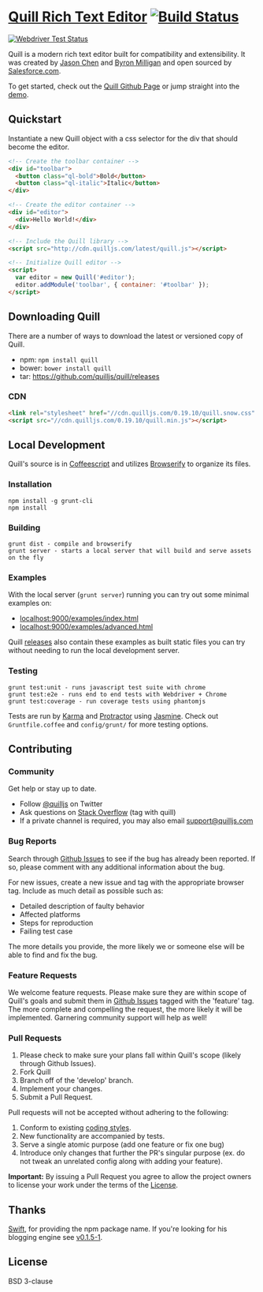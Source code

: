 # [Quill Rich Text Editor](http://quilljs.com/) [![Build Status](https://travis-ci.org/quilljs/quill.svg?branch=master)](http://travis-ci.org/quilljs/quill)

[![Webdriver Test Status](https://saucelabs.com/browser-matrix/quill-master.svg)](https://saucelabs.com/u/quill)

Quill is a modern rich text editor built for compatibility and extensibility. It was created by [Jason Chen](https://twitter.com/jhchen) and [Byron Milligan](https://twitter.com/byronmilligan) and open sourced by [Salesforce.com](http://www.salesforce.com).

To get started, check out the [Quill Github Page](http://quilljs.com/) or jump straight into the [demo](http://quilljs.com/examples/).

## Quickstart

Instantiate a new Quill object with a css selector for the div that should become the editor.

```html
<!-- Create the toolbar container -->
<div id="toolbar">
  <button class="ql-bold">Bold</button>
  <button class="ql-italic">Italic</button>
</div>

<!-- Create the editor container -->
<div id="editor">
  <div>Hello World!</div>
</div>

<!-- Include the Quill library -->
<script src="http://cdn.quilljs.com/latest/quill.js"></script>

<!-- Initialize Quill editor -->
<script>
  var editor = new Quill('#editor');
  editor.addModule('toolbar', { container: '#toolbar' });
</script>
```


## Downloading Quill

There are a number of ways to download the latest or versioned copy of Quill.

- npm: `npm install quill`
- bower: `bower install quill`
- tar: https://github.com/quilljs/quill/releases

### CDN

```html
<link rel="stylesheet" href="//cdn.quilljs.com/0.19.10/quill.snow.css" />
<script src="//cdn.quilljs.com/0.19.10/quill.min.js"></script>
```


## Local Development

Quill's source is in [Coffeescript](http://coffeescript.org/) and utilizes [Browserify](http://browserify.org/) to organize its files.

### Installation

    npm install -g grunt-cli
    npm install

### Building

    grunt dist - compile and browserify
    grunt server - starts a local server that will build and serve assets on the fly

### Examples

With the local server (`grunt server`) running you can try out some minimal examples on:

- [localhost:9000/examples/index.html](http://localhost:9000/examples/index.html)
- [localhost:9000/examples/advanced.html](http://localhost:9000/examples/advanced.html)

Quill [releases](https://github.com/quilljs/quill/releases) also contain these examples as built static files you can try without needing to run the local development server.

### Testing

    grunt test:unit - runs javascript test suite with chrome
    grunt test:e2e - runs end to end tests with Webdriver + Chrome
    grunt test:coverage - run coverage tests using phantomjs

Tests are run by [Karma](http://karma-runner.github.io/) and [Protractor](https://github.com/angular/protractor) using [Jasmine](http://jasmine.github.io/). Check out `Gruntfile.coffee` and `config/grunt/` for more testing options.


## Contributing

### Community

Get help or stay up to date.

- Follow [@quilljs](https://twitter.com/quilljs) on Twitter
- Ask questions on [Stack Overflow](http://stackoverflow.com/questions/tagged/quill) (tag with quill)
- If a private channel is required, you may also email support@quilljs.com

### Bug Reports

Search through [Github Issues](https://github.com/quilljs/quill/issues) to see if the bug has already been reported. If so, please comment with any additional information about the bug.

For new issues, create a new issue and tag with the appropriate browser tag. Include as much detail as possible such as:

- Detailed description of faulty behavior
- Affected platforms
- Steps for reproduction
- Failing test case

The more details you provide, the more likely we or someone else will be able to find and fix the bug.

### Feature Requests

We welcome feature requests. Please make sure they are within scope of Quill's goals and submit them in [Github Issues](https://github.com/quilljs/quill/issues) tagged with the 'feature' tag. The more complete and compelling the request, the more likely it will be implemented. Garnering community support will help as well!

### Pull Requests

1. Please check to make sure your plans fall within Quill's scope (likely through Github Issues).
2. Fork Quill
3. Branch off of the 'develop' branch.
4. Implement your changes.
5. Submit a Pull Request.

Pull requests will not be accepted without adhering to the following:

1. Conform to existing [coding styles](docs/style-guide.md).
2. New functionality are accompanied by tests.
3. Serve a single atomic purpose (add one feature or fix one bug)
4. Introduce only changes that further the PR's singular purpose (ex. do not tweak an unrelated config along with adding your feature).

**Important:** By issuing a Pull Request you agree to allow the project owners to license your work under the terms of the [License](https://github.com/quilljs/quill/blob/master/LICENSE).


## Thanks

[Swift](https://github.com/theycallmeswift), for providing the npm package name. If you're looking for his blogging engine see [v0.1.5-1](https://www.npmjs.org/package/quill/0.1.5-1).


## License

BSD 3-clause
